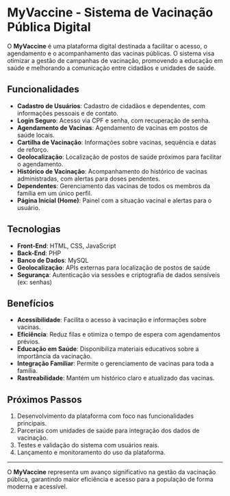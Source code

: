 # MyVaccine - Sistema de Vacinação Pública Digital

O **MyVaccine** é uma plataforma digital destinada a facilitar o acesso, o agendamento e o acompanhamento das vacinas públicas. O sistema visa otimizar a gestão de campanhas de vacinação, promovendo a educação em saúde e melhorando a comunicação entre cidadãos e unidades de saúde.

## Funcionalidades

- **Cadastro de Usuários**: Cadastro de cidadãos e dependentes, com informações pessoais e de contato.
- **Login Seguro**: Acesso via CPF e senha, com recuperação de senha.
- **Agendamento de Vacinas**: Agendamento de vacinas em postos de saúde locais.
- **Cartilha de Vacinação**: Informações sobre vacinas, sequência e datas de reforço.
- **Geolocalização**: Localização de postos de saúde próximos para facilitar o agendamento.
- **Histórico de Vacinação**: Acompanhamento do histórico de vacinas administradas, com alertas para doses pendentes.
- **Dependentes**: Gerenciamento das vacinas de todos os membros da família em um único perfil.
- **Página Inicial (Home)**: Painel com a situação vacinal e alertas para o usuário.

## Tecnologias

- **Front-End**: HTML, CSS, JavaScript
- **Back-End**: PHP
- **Banco de Dados**: MySQL
- **Geolocalização**: APIs externas para localização de postos de saúde
- **Segurança**: Autenticação via sessões e criptografia de dados sensíveis (ex: senhas)

## Benefícios

- **Acessibilidade**: Facilita o acesso à vacinação e informações sobre vacinas.
- **Eficiência**: Reduz filas e otimiza o tempo de espera com agendamentos prévios.
- **Educação em Saúde**: Disponibiliza materiais educativos sobre a importância da vacinação.
- **Integração Familiar**: Permite o gerenciamento de vacinas para toda a família.
- **Rastreabilidade**: Mantém um histórico claro e atualizado das vacinas.

## Próximos Passos

1. Desenvolvimento da plataforma com foco nas funcionalidades principais.
2. Parcerias com unidades de saúde para integração dos dados de vacinação.
3. Testes e validação do sistema com usuários reais.
4. Lançamento e monitoramento do uso da plataforma.

---

O **MyVaccine** representa um avanço significativo na gestão da vacinação pública, garantindo maior eficiência e acesso para a população de forma moderna e acessível.
